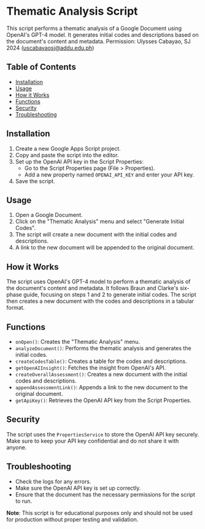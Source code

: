 # Thematic Analysis Script

This script performs a thematic analysis of a Google Document using OpenAI's GPT-4 model. It generates initial codes and descriptions based on the document's content and metadata.
Permission: Ulysses Cabayao, SJ 2024 (uscabayaosj@addu.edu.ph)

## Table of Contents
- [Installation](#installation)
- [Usage](#usage)
- [How it Works](#how-it-works)
- [Functions](#functions)
- [Security](#security)
- [Troubleshooting](#troubleshooting)

## Installation
1. Create a new Google Apps Script project.
2. Copy and paste the script into the editor.
3. Set up the OpenAI API key in the Script Properties:
   - Go to the Script Properties page (File > Properties).
   - Add a new property named `OPENAI_API_KEY` and enter your API key.
4. Save the script.

## Usage
1. Open a Google Document.
2. Click on the "Thematic Analysis" menu and select "Generate Initial Codes".
3. The script will create a new document with the initial codes and descriptions.
4. A link to the new document will be appended to the original document.

## How it Works
The script uses OpenAI's GPT-4 model to perform a thematic analysis of the document's content and metadata. It follows Braun and Clarke's six-phase guide, focusing on steps 1 and 2 to generate initial codes. The script then creates a new document with the codes and descriptions in a tabular format.

## Functions
- `onOpen()`: Creates the "Thematic Analysis" menu.
- `analyzeDocument()`: Performs the thematic analysis and generates the initial codes.
- `createCodesTable()`: Creates a table for the codes and descriptions.
- `getOpenAIInsight()`: Fetches the insight from OpenAI's API.
- `createOverallAssessment()`: Creates a new document with the initial codes and descriptions.
- `appendAssessmentLink()`: Appends a link to the new document to the original document.
- `getApiKey()`: Retrieves the OpenAI API key from the Script Properties.

## Security
The script uses the `PropertiesService` to store the OpenAI API key securely. Make sure to keep your API key confidential and do not share it with anyone.

## Troubleshooting
- Check the logs for any errors.
- Make sure the OpenAI API key is set up correctly.
- Ensure that the document has the necessary permissions for the script to run.

**Note**: This script is for educational purposes only and should not be used for production without proper testing and validation.
